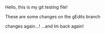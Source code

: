 Hello, this is my git testing file!

These are some changes on the gEdits branch

changes again...!
...and Im back again!
